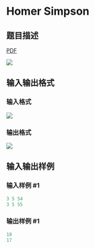 # Homer Simpson

## 题目描述

[problemUrl]: https://uva.onlinejudge.org/index.php?option=com_onlinejudge&Itemid=8&category=16&page=show_problem&problem=1406

[PDF](https://uva.onlinejudge.org/external/104/p10465.pdf)

![](https://cdn.luogu.com.cn/upload/vjudge_pic/UVA10465/7447a79c911b9d2397bac850e8aa9613e8ab8a1b.png)

## 输入输出格式

### 输入格式

![](https://cdn.luogu.com.cn/upload/vjudge_pic/UVA10465/189c19dc92b486e7e32b9ff775a68cd09ac624f8.png)

### 输出格式

![](https://cdn.luogu.com.cn/upload/vjudge_pic/UVA10465/3090357583051c1a4c2f84bf17b040d1c3bfd890.png)

## 输入输出样例

### 输入样例 #1

```cpp
3 5 54
3 5 55
```


### 输出样例 #1

```cpp
18
17
```


